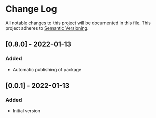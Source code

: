 # Change Log

All notable changes to this project will be documented in this file.
This project adheres to [Semantic Versioning](http://semver.org/).

## [0.8.0] - 2022-01-13

### Added

- Automatic publishing of package

## [0.0.1] - 2022-01-13

### Added

- Initial version
